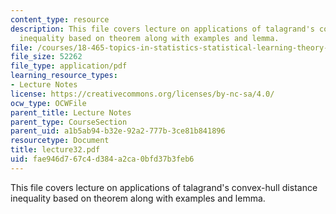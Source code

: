 ```yaml
---
content_type: resource
description: This file covers lecture on applications of talagrand's convex-hull distance
  inequality based on theorem along with examples and lemma.
file: /courses/18-465-topics-in-statistics-statistical-learning-theory-spring-2007/fae946d767c4d384a2ca0bfd37b3feb6_lecture32.pdf
file_size: 52262
file_type: application/pdf
learning_resource_types:
- Lecture Notes
license: https://creativecommons.org/licenses/by-nc-sa/4.0/
ocw_type: OCWFile
parent_title: Lecture Notes
parent_type: CourseSection
parent_uid: a1b5ab94-b32e-92a2-777b-3ce81b841896
resourcetype: Document
title: lecture32.pdf
uid: fae946d7-67c4-d384-a2ca-0bfd37b3feb6
---
```

This file covers lecture on applications of talagrand's convex-hull distance inequality based on theorem along with examples and lemma.